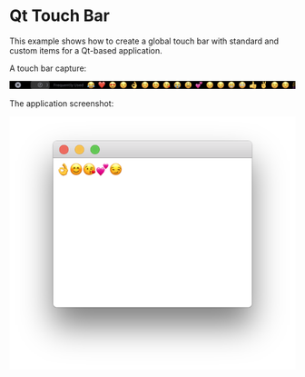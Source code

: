 Qt Touch Bar
============

This example shows how to create a global touch bar with standard
and custom items for a Qt-based application.

A touch bar capture:

![touch bar](touchbar.png)

The application screenshot:

![screenshot](screenshot.png)
